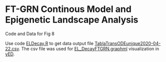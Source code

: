 # FT-GRN Continous Model and Epigenetic Landscape Analysis
Code and Data for Fig 8

Use  code [ELDecay.R](https://github.com/CaroChavez/FT-GRN/edit/main/EpigeneticLandscape/ELDecay.R) to get data output file [TablaTransODEunique2020-04-22.csv](https://github.com/CaroChavez/FT-GRN/edit/main/EpigeneticLandscape/TablaTransODEunique2020-04-22.csv). The csv file was used for [EL_DecayFTGRN.graphml](https://github.com/CaroChavez/FT-GRN/edit/main/EpigeneticLandscape/EL_DecayFTGRN.graphml) visualization in [yED](https://www.yworks.com/products/yed). 

